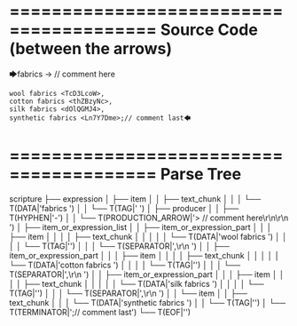 ========================================
Source Code (between the arrows)
========================================

🡆fabrics <xpXWehDW> -> // comment here

    wool fabrics <TcD3LcoW>,
    cotton fabrics <thZBzyNc>,
    silk fabrics <dOlQGMJ4>,
    synthetic fabrics <Ln7Y7Dme>;// comment last🡄

========================================
Parse Tree
========================================

scripture
├── expression
│   ├── item
│   │   ├── text_chunk
│   │   │   └── T(DATA|'fabrics ')
│   │   └── T(TAG|'<xpXWehDW> ')
│   ├── producer
│   │   ├── T(HYPHEN|'-')
│   │   └── T(PRODUCTION_ARROW|'> // comment here\r\n\r\n    ')
│   ├── item_or_expression_list
│   │   ├── item_or_expression_part
│   │   │   ├── item
│   │   │   │   ├── text_chunk
│   │   │   │   │   └── T(DATA|'wool fabrics ')
│   │   │   │   └── T(TAG|'<TcD3LcoW>')
│   │   │   └── T(SEPARATOR|',\r\n    ')
│   │   ├── item_or_expression_part
│   │   │   ├── item
│   │   │   │   ├── text_chunk
│   │   │   │   │   └── T(DATA|'cotton fabrics ')
│   │   │   │   └── T(TAG|'<thZBzyNc>')
│   │   │   └── T(SEPARATOR|',\r\n    ')
│   │   ├── item_or_expression_part
│   │   │   ├── item
│   │   │   │   ├── text_chunk
│   │   │   │   │   └── T(DATA|'silk fabrics ')
│   │   │   │   └── T(TAG|'<dOlQGMJ4>')
│   │   │   └── T(SEPARATOR|',\r\n    ')
│   │   └── item
│   │       ├── text_chunk
│   │       │   └── T(DATA|'synthetic fabrics ')
│   │       └── T(TAG|'<Ln7Y7Dme>')
│   └── T(TERMINATOR|';// comment last')
└── T(EOF|'<EOF>')